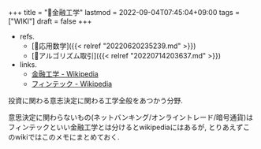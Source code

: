 +++
title = "📝金融工学"
lastmod = 2022-09-04T07:45:04+09:00
tags = ["WIKI"]
draft = false
+++

-   refs.
    -   [📝応用数学]({{< relref "20220620235239.md" >}})
    -   [📝アルゴリズム取引]({{< relref "20220714203637.md" >}})
-   links.
    -   [金融工学 - Wikipedia](https://ja.wikipedia.org/wiki/%E9%87%91%E8%9E%8D%E5%B7%A5%E5%AD%A6)
    -   [フィンテック - Wikipedia](https://ja.wikipedia.org/wiki/%E3%83%95%E3%82%A3%E3%83%B3%E3%83%86%E3%83%83%E3%82%AF)

投資に関わる意志決定に関わる工学全般をあつかう分野.

意思決定に関わらないもの(ネットバンキング/オンライントレード/暗号通貨)はフィンテックといい金融工学とは分けるとwikipediaにはあるが, とりあえずこのwikiではこのメモにまとめておく.
